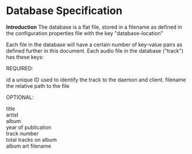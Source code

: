 Database Specification
======================


**Introduction**
The database is a flat file, stored in a filename as defined in the configuration properties file with the key "database-location"

Each file in the database will have a certain number of key-value pairs as defined further in this document. Each audio file in the database ("track") has these keys:

REQUIRED:

  id                      a unique ID used to identify the track to the daemon and client.
  filename                the relative path to the file

OPTIONAL:

  title                   
  artist                  
  album                   
  year of publication     
  track number            
  total tracks on album   
  album art filename      
